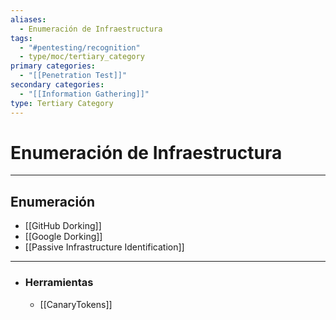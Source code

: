 ```yaml
---
aliases:
  - Enumeración de Infraestructura
tags:
  - "#pentesting/recognition"
  - type/moc/tertiary_category
primary categories:
  - "[[Penetration Test]]"
secondary categories:
  - "[[Information Gathering]]"
type: Tertiary Category
---
```

# Enumeración de Infraestructura

***

## Enumeración

-  [[GitHub Dorking]]
-  [[Google Dorking]]
-  [[Passive Infrastructure Identification]]


***

- ### Herramientas
	- [[CanaryTokens]]